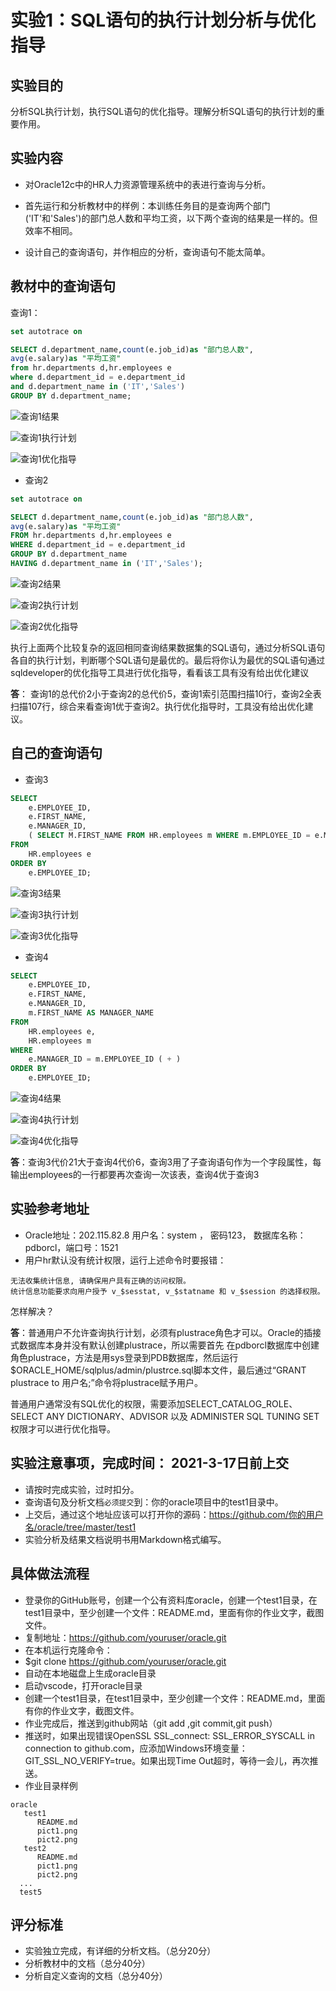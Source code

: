 # 实验1：SQL语句的执行计划分析与优化指导

## 实验目的

  分析SQL执行计划，执行SQL语句的优化指导。理解分析SQL语句的执行计划的重要作用。

## 实验内容

- 对Oracle12c中的HR人力资源管理系统中的表进行查询与分析。

- 首先运行和分析教材中的样例：本训练任务目的是查询两个部门('IT'和'Sales')的部门总人数和平均工资，以下两个查询的结果是一样的。但效率不相同。
- 设计自己的查询语句，并作相应的分析，查询语句不能太简单。

## 教材中的查询语句

查询1：

```SQL
set autotrace on

SELECT d.department_name,count(e.job_id)as "部门总人数",
avg(e.salary)as "平均工资"
from hr.departments d,hr.employees e
where d.department_id = e.department_id
and d.department_name in ('IT','Sales')
GROUP BY d.department_name;
```

![查询1结果](查询1结果.png)

![查询1执行计划](查询1执行计划.png)

![查询1优化指导](查询1优化指导.png)

- 查询2

```SQL
set autotrace on

SELECT d.department_name,count(e.job_id)as "部门总人数",
avg(e.salary)as "平均工资"
FROM hr.departments d,hr.employees e
WHERE d.department_id = e.department_id
GROUP BY d.department_name
HAVING d.department_name in ('IT','Sales');
```

![查询2结果](查询2结果.png)

![查询2执行计划](查询2执行计划.png)

![查询2优化指导](查询2优化指导.png)

执行上面两个比较复杂的返回相同查询结果数据集的SQL语句，通过分析SQL语句各自的执行计划，判断哪个SQL语句是最优的。最后将你认为最优的SQL语句通过sqldeveloper的优化指导工具进行优化指导，看看该工具有没有给出优化建议

**答**： 查询1的总代价2小于查询2的总代价5，查询1索引范围扫描10行，查询2全表扫描107行，综合来看查询1优于查询2。执行优化指导时，工具没有给出优化建议。

## 自己的查询语句

- 查询3
```SQL
SELECT
	e.EMPLOYEE_ID,
	e.FIRST_NAME,
	e.MANAGER_ID,
	( SELECT M.FIRST_NAME FROM HR.employees m WHERE m.EMPLOYEE_ID = e.MANAGER_ID ) AS MANAGER_NAME 
FROM
	HR.employees e 
ORDER BY
	e.EMPLOYEE_ID;
```
![查询3结果](查询3结果.png)

![查询3执行计划](查询3执行计划.png)

![查询3优化指导](查询3优化指导.png)
- 查询4
```SQL
SELECT
	e.EMPLOYEE_ID,
	e.FIRST_NAME,
	e.MANAGER_ID,
	m.FIRST_NAME AS MANAGER_NAME 
FROM
	HR.employees e,
	HR.employees m 
WHERE
	e.MANAGER_ID = m.EMPLOYEE_ID ( + ) 
ORDER BY
	e.EMPLOYEE_ID;
```
![查询4结果](查询4结果.png)

![查询4执行计划](查询4执行计划.png)

![查询4优化指导](查询4优化指导.png)

**答**：查询3代价21大于查询4代价6，查询3用了子查询语句作为一个字段属性，每输出employees的一行都要再次查询一次该表，查询4优于查询3

## 实验参考地址

- Oracle地址：202.115.82.8 用户名：system ， 密码123， 数据库名称：pdborcl，端口号：1521
- 用户hr默认没有统计权限，运行上述命令时要报错：

```text  
无法收集统计信息, 请确保用户具有正确的访问权限。
统计信息功能要求向用户授予 v_$sesstat, v_$statname 和 v_$session 的选择权限。
```

怎样解决？

**答**：普通用户不允许查询执行计划，必须有plustrace角色才可以。Oracle的插接式数据库本身并没有默认创建plustrace，所以需要首先    在pdborcl数据库中创建角色plustrace，方法是用sys登录到PDB数据库，然后运行$ORACLE_HOME/sqlplus/admin/plustrce.sql脚本文件，最后通过“GRANT plustrace to 用户名;”命令将plustrace赋予用户。

普通用户通常没有SQL优化的权限，需要添加SELECT_CATALOG_ROLE、SELECT ANY DICTIONARY、ADVISOR 以及 ADMINISTER SQL TUNING SET 权限才可以进行优化指导。

## 实验注意事项，完成时间： 2021-3-17日前上交

- 请按时完成实验，过时扣分。
- 查询语句及分析文档`必须提交`到：你的oracle项目中的test1目录中。
- 上交后，通过这个地址应该可以打开你的源码：https://github.com/你的用户名/oracle/tree/master/test1
- 实验分析及结果文档说明书用Markdown格式编写。

## 具体做法流程

- 登录你的GitHub账号，创建一个公有资料库oracle，创建一个test1目录，在test1目录中，至少创建一个文件：README.md，里面有你的作业文字，截图文件。
- 复制地址：https://github.com/youruser/oracle.git
- 在本机运行克隆命令：
- $git clone https://github.com/youruser/oracle.git
- 自动在本地磁盘上生成oracle目录
- 启动vscode，打开oracle目录
- 创建一个test1目录，在test1目录中，至少创建一个文件：README.md，里面有你的作业文字，截图文件。
- 作业完成后，推送到github网站（git add ,git commit,git push）
- 推送时，如果出现错误OpenSSL SSL_connect: SSL_ERROR_SYSCALL in connection to github.com，应添加Windows环境变量：GIT_SSL_NO_VERIFY=true。如果出现Time Out超时，等待一会儿，再次推送。
- 作业目录样例
  
```text
oracle
   test1
      README.md
      pict1.png
      pict2.png
   test2
      README.md
      pict1.png
      pict2.png
  ...
  test5  
```

## 评分标准

- 实验独立完成，有详细的分析文档。（总分20分）
- 分析教材中的文档（总分40分）
- 分析自定义查询的文档（总分40分）